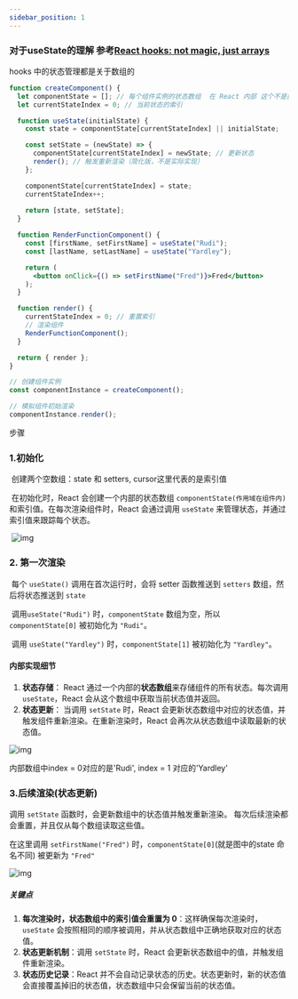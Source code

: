 ```yaml
---
sidebar_position: 1
---
```


### 对于useState的理解  参考[React hooks: not magic, just arrays](https://medium.com/@ryardley/react-hooks-not-magic-just-arrays-cd4f1857236e)

hooks 中的状态管理都是关于数组的

```jsx
function createComponent() {
  let componentState = []; // 每个组件实例的状态数组  在 React 内部 这个不是直接暴露给开发者的
  let currentStateIndex = 0; // 当前状态的索引

  function useState(initialState) {
    const state = componentState[currentStateIndex] || initialState;

    const setState = (newState) => {
      componentState[currentStateIndex] = newState; // 更新状态
      render(); // 触发重新渲染（简化版，不是实际实现）
    };

    componentState[currentStateIndex] = state;
    currentStateIndex++;
    
    return [state, setState];
  }

  function RenderFunctionComponent() {
    const [firstName, setFirstName] = useState("Rudi");
    const [lastName, setLastName] = useState("Yardley");

    return (
      <button onClick={() => setFirstName("Fred")}>Fred</button>
    );
  }

  function render() {
    currentStateIndex = 0; // 重置索引
    // 渲染组件
    RenderFunctionComponent();
  }

  return { render };
}

// 创建组件实例
const componentInstance = createComponent();

// 模拟组件初始渲染
componentInstance.render();
```

步骤

### 1.初始化

​	创建两个空数组：state 和 setters, cursor这里代表的是索引值

​	在初始化时，React 会创建一个内部的状态数组 `componentState(作用域在组件内)` 和索引值。在每次渲染组件时，React 会通过调用 `useState` 来管理状态，并通过索引值来跟踪每个状态。



​	![img](https://miro.medium.com/v2/resize:fit:1280/1*LAZDuAEm7nbcx0vWVKJJ2w.png)

### 2. 第一次渲染

​         每个 `useState()` 调用在首次运行时，会将 setter 函数推送到 `setters` 数组，然后将状态推送到 `state` 

​	 调用`useState("Rudi")` 时，`componentState` 数组为空，所以 `componentState[0]` 被初始化为 `"Rudi"`。

​	 调用 `useState("Yardley")` 时，`componentState[1]` 被初始化为 `"Yardley"`。

#### 内部实现细节

1. **状态存储**： React 通过一个内部的**状态数组**来存储组件的所有状态。每次调用 `useState`，React 会从这个数组中获取当前状态值并返回。
2. **状态更新**： 当调用 `setState` 时，React 会更新状态数组中对应的状态值，并触发组件重新渲染。在重新渲染时，React 会再次从状态数组中读取最新的状态值。

![img](https://miro.medium.com/v2/resize:fit:1260/1*8TpWnrL-Jqh7PymLWKXbWg.png)

内部数组中index = 0对应的是'Rudi', index = 1 对应的'Yardley'

### 3.后续渲染(状态更新)

   调用 `setState` 函数时，会更新数组中的状态值并触发重新渲染。 每次后续渲染都会重置，并且仅从每个数组读取这些值。

   在这里调用 `setFirstName("Fred")` 时，`componentState[0]`(就是图中的state 命名不同) 被更新为 `"Fred"`

![img](https://miro.medium.com/v2/resize:fit:1260/1*3L8YJnn5eV5ev1FuN6rKSQ.png)

#####    关键点

1. **每次渲染时，状态数组中的索引值会重置为 0**：这样确保每次渲染时，`useState` 会按照相同的顺序被调用，并从状态数组中正确地获取对应的状态值。
2. **状态更新机制**：调用 `setState` 时，React 会更新状态数组中的值，并触发组件重新渲染。
3. **状态历史记录**：React 并不会自动记录状态的历史。状态更新时，新的状态值会直接覆盖掉旧的状态值，状态数组中只会保留当前的状态值。





